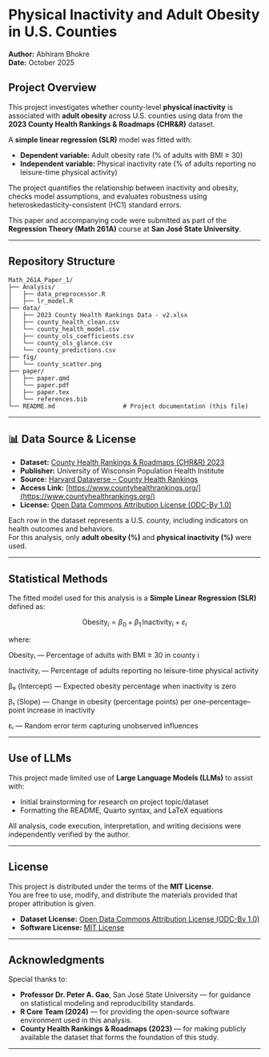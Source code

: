# Physical Inactivity and Adult Obesity in U.S. Counties  
**Author:** Abhiram Bhokre  
**Date:** October 2025  

## Project Overview

This project investigates whether county-level **physical inactivity** is associated with **adult obesity** across U.S. counties using data from the **2023 County Health Rankings & Roadmaps (CHR&R)** dataset.  

A **simple linear regression (SLR)** model was fitted with:
- **Dependent variable:** Adult obesity rate (% of adults with BMI ≥ 30)
- **Independent variable:** Physical inactivity rate (% of adults reporting no leisure-time physical activity)

The project quantifies the relationship between inactivity and obesity, checks model assumptions, and evaluates robustness using heteroskedasticity-consistent (HC1) standard errors.  

This paper and accompanying code were submitted as part of the **Regression Theory (Math 261A)** course at **San José State University**.

---

## Repository Structure

```text
Math_261A_Paper_1/
├── Analysis/
│   ├── data_preprocessor.R
│   ├── lr_model.R                     
├── data/
│   ├── 2023 County Health Rankings Data - v2.xlsx
│   ├── county_health_clean.csv                     
│   └── county_health_model.csv                     
│   ├── county_ols_coefficients.csv                 
│   └── county_ols_glance.csv 
│   └── county_predictions.csv
├── fig/
│   └── county_scatter.png
├── paper/
│   ├── paper.qmd      
│   └── paper.pdf
│   ├── paper.tex      
│   └── references.bib 
└── README.md                   # Project documentation (this file)
```
---

## 📊 Data Source & License

- **Dataset:** [County Health Rankings & Roadmaps (CHR&R) 2023](https://dataverse.harvard.edu/dataset.xhtml?persistentId=doi:10.7910/DVN/XXXXXX)  
- **Publisher:** University of Wisconsin Population Health Institute  
- **Source:** [Harvard Dataverse – County Health Rankings](https://dataverse.harvard.edu/)  
- **Access Link:** [https://www.countyhealthrankings.org/](https://www.countyhealthrankings.org/)  
- **License:** [Open Data Commons Attribution License (ODC-By 1.0)](https://opendatacommons.org/licenses/by/1-0/)  

Each row in the dataset represents a U.S. county, including indicators on health outcomes and behaviors.  
For this analysis, only **adult obesity (%)** and **physical inactivity (%)** were used.

---



## Statistical Methods

The fitted model used for this analysis is a **Simple Linear Regression (SLR)** defined as:

```math
\text{Obesity}_i = \beta_0 + \beta_1\,\text{Inactivity}_i + \varepsilon_i
```
where:

Obesityᵢ — Percentage of adults with BMI ≥ 30 in county i

Inactivityᵢ — Percentage of adults reporting no leisure-time physical activity

β₀ (Intercept) — Expected obesity percentage when inactivity is zero

β₁ (Slope) — Change in obesity (percentage points) per one–percentage–point increase in inactivity

εᵢ — Random error term capturing unobserved influences

---

## Use of LLMs

This project made limited use of **Large Language Models (LLMs)** to assist with:
- Initial brainstorming for research on project topic/dataset 
- Formatting the README, Quarto syntax, and LaTeX equations  

All analysis, code execution, interpretation, and writing decisions were independently verified by the author.

---

##  License

This project is distributed under the terms of the **MIT License**.  
You are free to use, modify, and distribute the materials provided that proper attribution is given.

- **Dataset License:** [Open Data Commons Attribution License (ODC-By 1.0)](https://opendatacommons.org/licenses/by/1-0/)  
- **Software License:** [MIT License](https://opensource.org/licenses/MIT)

---

## Acknowledgments

Special thanks to:
- **Professor Dr. Peter A. Gao**, San José State University — for guidance on statistical modeling and reproducibility standards.  
- **R Core Team (2024)** — for providing the open-source software environment used in this analysis.  
- **County Health Rankings & Roadmaps (2023)** — for making publicly available the dataset that forms the foundation of this study.

---



